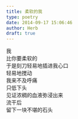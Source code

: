 ```yaml
---  
title: 柔软的我  
type: poetry  
date: 2014-09-17 15:06:46  
author: Herb  
draft: true
---  
```

我  
比你要柔软的  
于是刻刀轻易地插进我心口  
轻易地搅动    
我来不及呼痛  
只低下头  
见证浓稠的血液弥浸出来  
流干后  
留下一块不堪的石头